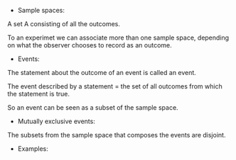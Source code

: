 - Sample spaces:

A set A consisting of all the outcomes.

To an experimet we can associate more than one sample space, depending on what the observer chooses to record as an outcome.

- Events:

The statement about the outcome of an event is called an event.

The event described by a statement = the set of all outcomes from which the statement is true.

So an event can be seen as a subset of the sample space.

- Mutually exclusive events:

The subsets from the sample space that composes the events are disjoint.

- Examples:

